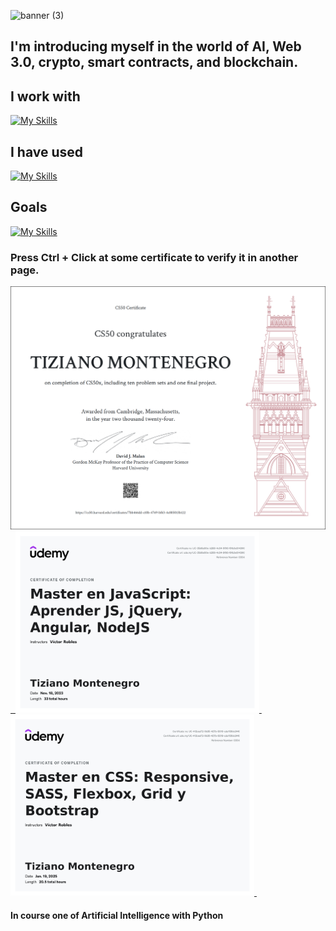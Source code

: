 ![banner (3)](https://github.com/TiziDevScripter/TiziDevScripter/assets/91438170/9289d541-ee93-4b69-8b72-81ac878e8cda)

## I'm introducing myself in the world of AI, Web 3.0, crypto, smart contracts, and blockchain.

<!--
<h1 align="center"> Hello there!✌ I'm Tiziano Montenegro.😁 </h1>

![banner (3)](https://github.com/TiziDevScripter/TiziDevScripter/assets/91438170/9289d541-ee93-4b69-8b72-81ac878e8cda)

## Operative Systems
[![My Skills](https://skillicons.dev/icons?i=debian,windows)](https://skillicons.dev)
-->

## I work with
[![My Skills](https://skillicons.dev/icons?i=python,sqlite,javascript,typescript,react,flask,html,css,git,github,vscode,debian,windows)](https://skillicons.dev)

## I have used
[![My Skills](https://skillicons.dev/icons?i=c,nextjs,angular,jquery,tailwindcss,bootstrap,astro,anaconda,pycharm)](https://skillicons.dev)

## Goals
[![My Skills](https://skillicons.dev/icons?i=solidity,django,cpp)](https://skillicons.dev)

<!--
[![My Skills](https://skillicons.dev/icons?i=python,flask,javascript,typescript,html,css,react&perline=3)](https://skillicons.dev)
# CONTACT
<a href="mailto:tizianomontenegro07@gmail.com?Subject=I%20want%20propose%20you%20something" target="_blank" rel="noreferrer"><img src="https://user-images.githubusercontent.com/48330849/172060688-5e1bf6ca-7bb9-43a2-b202-001170434946.png"  width="45"></a>
-->

<!-- ## 💼 🛠 &nbsp;Languages and Tools : -->

<!-- <img src="" title="" alt="" width="40" height="40"/>&nbsp; -->

### Press Ctrl + Click at some certificate to verify it in another page.

<a href="https://certificates.cs50.io/7bb466dd-c10b-4769-bf63-4c885013b122.pdf?size=letter" target="_blank">
  <img src="https://github.com/TizianoMontenegro/CERTIFICATES/blob/main/CS50x.png" title="Computer Science Harvard Course" alt="Computer Science Harvard Course" width="700"/>&nbsp;
</a>
<a href="https://www.udemy.com/certificate/UC-35d8e60e-b268-4c04-9f90-f9fb3e614390/" target="_blank">
  <img src="https://github.com/TizianoMontenegro/CERTIFICATES/blob/main/UC-35d8e60e-b268-4c04-9f90-f9fb3e614390.jpg" title="Master in JavaScript" alt="Master in JavaScript" width="390"/>&nbsp;
</a>
<a href="https://www.udemy.com/certificate/UC-412cea72-9b35-427b-8019-cda1f36dc946/" target="_blank">
  <img src="https://github.com/TizianoMontenegro/CERTIFICATES/blob/main/UC-412cea72-9b35-427b-8019-cda1f36dc946.jpg" title="Master in CSS" alt="Master in CSS" width="390"/>&nbsp;
</a>

#### In course one of Artificial Intelligence with Python

<!--
## 📋 Current Goals
- [ ] Learn Git well enough. 
- [ ] Become Data Science or Cibersecurity or Backend.
- [ ] Develop in projects Open Source. 
-->
